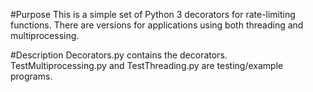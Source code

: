 #Purpose
This is a simple set of Python 3 decorators for rate-limiting functions. There are versions for applications using both threading and multiprocessing.

#Description
Decorators.py contains the decorators. TestMultiprocessing.py and TestThreading.py are testing/example programs.
